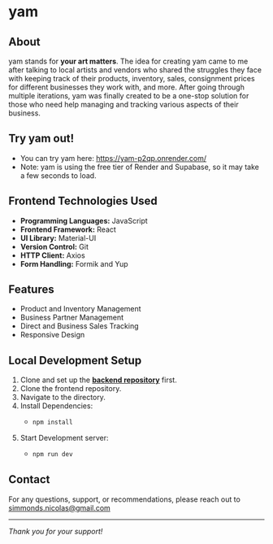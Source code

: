 # yam

## About

yam stands for **your art matters**. The idea for creating yam came to me after talking to local artists and vendors who shared the struggles they face with keeping track of their products, inventory, sales, consignment prices for different businesses they work with, and more. After going through multiple iterations, yam was finally created to be a one-stop solution for those who need help managing and tracking various aspects of their business.

## Try yam out!

- You can try yam here: https://yam-p2qp.onrender.com/
- Note: yam is using the free tier of Render and Supabase, so it may take a few seconds to load.

## Frontend Technologies Used

- **Programming Languages:** JavaScript
- **Frontend Framework:** React
- **UI Library:** Material-UI
- **Version Control:** Git
- **HTTP Client:** Axios
- **Form Handling:** Formik and Yup

## Features

- Product and Inventory Management
- Business Partner Management
- Direct and Business Sales Tracking
- Responsive Design

## Local Development Setup

1. Clone and set up the **[backend repository](https://github.com/njsimm/yam-b)** first.
2. Clone the frontend repository.
3. Navigate to the directory.
4. Install Dependencies:
   - ```bash
     npm install
     ```
5. Start Development server:
   - ```bash
     npm run dev
     ```

## Contact

For any questions, support, or recommendations, please reach out to simmonds.nicolas@gmail.com

---

_Thank you for your support!_
